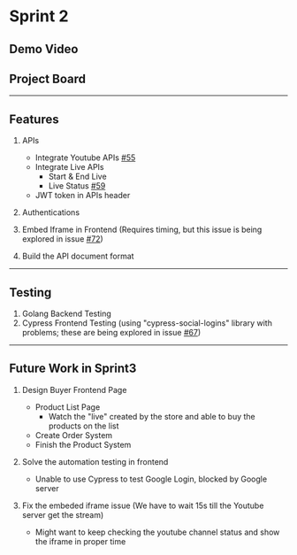 # Sprint 2
## Demo Video

## Project Board
 
---
## Features

1. APIs
   - Integrate Youtube APIs [#55](https://github.com/UF-CEN5035-2022SpringProject/GatorStore/issues/55)
   - Integrate Live APIs
      - Start & End Live 
      - Live Status [#59](https://github.com/UF-CEN5035-2022SpringProject/GatorStore/issues/59)
   - JWT token in APIs header
2. Authentications
3. Embed Iframe in Frontend (Requires timing, but this issue is being explored in issue [#72](https://github.com/UF-CEN5035-2022SpringProject/GatorStore/issues/72))

4. Build the API document format
---
## Testing
1. Golang Backend Testing
2. Cypress Frontend Testing (using "cypress-social-logins" library with problems; these are being explored in issue [#67](https://github.com/UF-CEN5035-2022SpringProject/GatorStore/issues/67))


---
## Future Work in Sprint3
1. Design Buyer Frontend Page
   - Product List Page 
      - Watch the "live" created by the store and able to buy the products on the list
   - Create Order System
   - Finish the Product System
2. Solve the automation testing in frontend 
   - Unable to use Cypress to test Google Login, blocked by Google server
 
3. Fix the embeded iframe issue (We have to wait 15s till the Youtube server get the stream)
   - Might want to keep checking the youtube channel status and show the iframe in proper time
